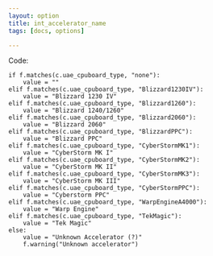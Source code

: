 ```yaml
---
layout: option
title: int_accelerator_name
tags: [docs, options]

---
```


Code:

    if f.matches(c.uae_cpuboard_type, "none"):
        value = ""
    elif f.matches(c.uae_cpuboard_type, "Blizzard1230IV"):
        value = "Blizzard 1230 IV"
    elif f.matches(c.uae_cpuboard_type, "Blizzard1260"):
        value = "Blizzard 1240/1260"
    elif f.matches(c.uae_cpuboard_type, "Blizzard2060"):
        value = "Blizzard 2060"
    elif f.matches(c.uae_cpuboard_type, "BlizzardPPC"):
        value = "Blizzard PPC"
    elif f.matches(c.uae_cpuboard_type, "CyberStormMK1"):
        value = "CyberStorm MK I"
    elif f.matches(c.uae_cpuboard_type, "CyberStormMK2"):
        value = "CyberStorm MK II"
    elif f.matches(c.uae_cpuboard_type, "CyberStormMK3"):
        value = "CyberStorm MK III"
    elif f.matches(c.uae_cpuboard_type, "CyberStormPPC"):
        value = "Cyberstorm PPC"
    elif f.matches(c.uae_cpuboard_type, "WarpEngineA4000"):
        value = "Warp Engine"
    elif f.matches(c.uae_cpuboard_type, "TekMagic"):
        value = "Tek Magic"
    else:
        value = "Unknown Accelerator (?)"
        f.warning("Unknown accelerator")
